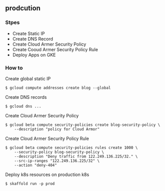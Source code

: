 ## prodcution

### Stpes
* Create Static IP
* Create DNS Record
* Create Cloud Armer Security Policy
* Create Cooud Armer Security Policy Rule
* Deploy Apps on GKE

### How to

Create global static IP

```
$ gcloud compute addresses create blog --global
```

Create DNS records

```
$ gcloud dns ...
```

Create Cloud Armer Security Policy

```
$ gcloud beta compute security-policies create blog-security-policy \
    --description "policy for Cloud Armor"
```

Create Cloud Armer Security Policy Rule

```
$ gcloud beta compute security-policies rules create 1000 \
    --security-policy blog-security-policy \
    --description "Deny traffic from 122.249.136.225/32." \
    --src-ip-ranges "122.249.136.225/32" \
    --action "deny-404"
```

Deploy k8s resources on production k8s
```
$ skaffold run -p prod
```
